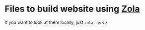 # Files to build website using [Zola](https://www.getzola.org/)
If you want to look at them locally, just `zola serve`
